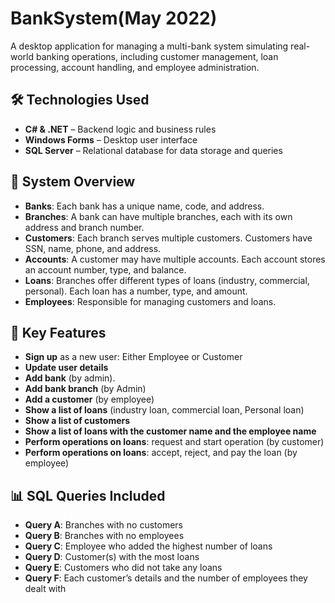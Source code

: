# BankSystem(May 2022)

A desktop application for managing a multi-bank system simulating real-world banking operations, including customer management, loan processing, account handling, and employee administration.

## 🛠️ Technologies Used

- **C# & .NET** – Backend logic and business rules
- **Windows Forms** – Desktop user interface
- **SQL Server** – Relational database for data storage and queries

## 🧱 System Overview

- **Banks**: Each bank has a unique name, code, and address.
- **Branches**: A bank can have multiple branches, each with its own address and branch number.
- **Customers**: Each branch serves multiple customers. Customers have SSN, name, phone, and address.
- **Accounts**: A customer may have multiple accounts. Each account stores an account number, type, and balance.
- **Loans**: Branches offer different types of loans (industry, commercial, personal). Each loan has a number, type, and amount.
- **Employees**: Responsible for managing customers and loans.

## 🔧 Key Features

- **Sign up** as a new user: Either Employee or Customer 
- **Update user details**
- **Add bank** (by admin).
- **Add bank branch** (by Admin)
- **Add a customer** (by employee)
- **Show a list of loans** (industry loan, commercial loan, Personal loan)
- **Show a list of customers**
- **Show a list of loans with the customer name and the employee name**
- **Perform operations on loans**: request and start operation (by customer)
- **Perform operations on loans**: accept, reject, and pay the loan (by employee)

## 📊 SQL Queries Included

- **Query A**: Branches with no customers  
- **Query B**: Branches with no employees  
- **Query C**: Employee who added the highest number of loans  
- **Query D**: Customer(s) with the most loans  
- **Query E**: Customers who did not take any loans  
- **Query F**: Each customer’s details and the number of employees they dealt with
